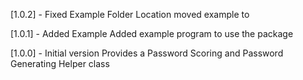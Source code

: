 [1.0.2] - Fixed Example Folder Location
moved example to 

[1.0.1] - Added Example
Added example program to use the package

[1.0.0] - Initial version
Provides a Password Scoring and Password Generating Helper class